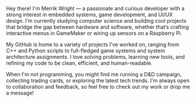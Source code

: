 Hey there! I'm Merrik Wright — a passionate and curious developer with a strong interest in embedded systems, game development, and UI/UX design. I’m currently studying computer science and building cool projects that bridge the gap between hardware and software, whether that’s crafting interactive menus in GameMaker or wiring up sensors on a Raspberry Pi.

My GitHub is home to a variety of projects I’ve worked on, ranging from C++ and Python scripts to full-fledged game systems and system architecture assignments. I love solving problems, learning new tools, and refining my code to be clean, efficient, and human-readable.

When I'm not programming, you might find me running a D&D campaign, collecting trading cards, or exploring the latest tech trends. I'm always open to collaboration and feedback, so feel free to check out my work or drop me a message!
